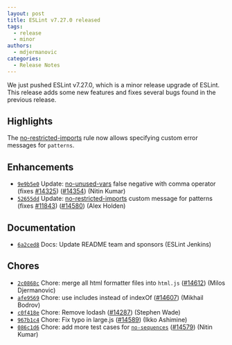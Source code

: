 ```yaml
---
layout: post
title: ESLint v7.27.0 released
tags:
  - release
  - minor
authors:
  - mdjermanovic
categories:
  - Release Notes
---
```


We just pushed ESLint v7.27.0, which is a minor release upgrade of ESLint. This release adds some new features and fixes several bugs found in the previous release.


## Highlights

The [no-restricted-imports](/docs/rules/no-restricted-imports) rule now allows specifying custom error messages for `patterns`.







## Enhancements


* [`9e9b5e0`](https://github.com/eslint/eslint/commit/9e9b5e07475564813b62cd1d7562a93c5fb4bc74) Update: [no-unused-vars](/docs/rules/no-unused-vars) false negative with comma operator (fixes [#14325](https://github.com/eslint/eslint/issues/14325)) ([#14354](https://github.com/eslint/eslint/issues/14354)) (Nitin Kumar)
* [`52655dd`](https://github.com/eslint/eslint/commit/52655dd54925ee02af2ba3a0ebc09de959ae3101) Update: [no-restricted-imports](/docs/rules/no-restricted-imports) custom message for patterns (fixes [#11843](https://github.com/eslint/eslint/issues/11843)) ([#14580](https://github.com/eslint/eslint/issues/14580)) (Alex Holden)






## Documentation


* [`6a2ced8`](https://github.com/eslint/eslint/commit/6a2ced892c0dc43fa4942293b9f1c4b9151c3741) Docs: Update README team and sponsors (ESLint Jenkins)








## Chores


* [`2c0868c`](https://github.com/eslint/eslint/commit/2c0868cbeadc9f42716fa1178ebdc6b4cee6d31e) Chore: merge all html formatter files into `html.js` ([#14612](https://github.com/eslint/eslint/issues/14612)) (Milos Djermanovic)
* [`afe9569`](https://github.com/eslint/eslint/commit/afe95693e1e4316a1c6f01d39345061d4c5921c7) Chore: use includes instead of indexOf ([#14607](https://github.com/eslint/eslint/issues/14607)) (Mikhail Bodrov)
* [`c0f418e`](https://github.com/eslint/eslint/commit/c0f418e2476df98519bc156b81d20431984e8704) Chore: Remove lodash ([#14287](https://github.com/eslint/eslint/issues/14287)) (Stephen Wade)
* [`967b1c4`](https://github.com/eslint/eslint/commit/967b1c4ceca8f5248378477da94ff118dafaa647) Chore: Fix typo in large.js ([#14589](https://github.com/eslint/eslint/issues/14589)) (Ikko Ashimine)
* [`086c1d6`](https://github.com/eslint/eslint/commit/086c1d6e8593cf8e7851daa8f2a890c213cf6999) Chore: add more test cases for [`no-sequences`](/docs/rules/no-sequences) ([#14579](https://github.com/eslint/eslint/issues/14579)) (Nitin Kumar)


